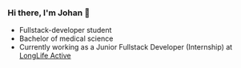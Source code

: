 ### Hi there, I'm Johan 👋
- Fullstack-developer student
- Bachelor of medical science
- Currently working as a Junior Fullstack Developer (Internship) at [LongLife Active](https://lnkd.in/dfwc6a8U)

